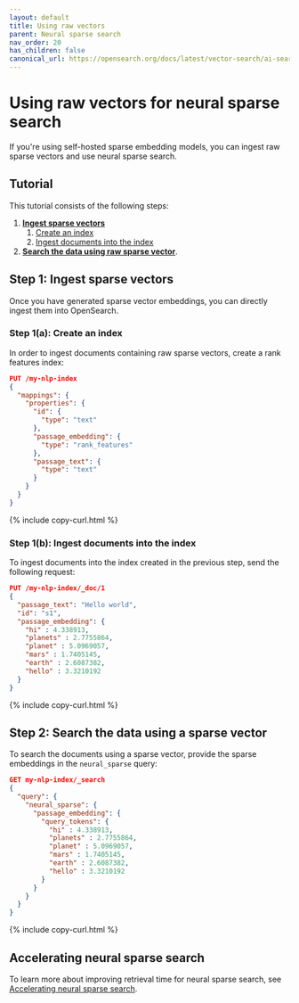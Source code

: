 ```yaml
---
layout: default
title: Using raw vectors
parent: Neural sparse search
nav_order: 20
has_children: false
canonical_url: https://opensearch.org/docs/latest/vector-search/ai-search/neural-sparse-with-raw-vectors/
---
```


# Using raw vectors for neural sparse search

If you're using self-hosted sparse embedding models, you can ingest raw sparse vectors and use neural sparse search. 

## Tutorial

This tutorial consists of the following steps:

1. [**Ingest sparse vectors**](#step-1-ingest-sparse-vectors)
    1. [Create an index](#step-1a-create-an-index)
    1. [Ingest documents into the index](#step-1b-ingest-documents-into-the-index)
1. [**Search the data using raw sparse vector**](#step-2-search-the-data-using-a-sparse-vector).


## Step 1: Ingest sparse vectors

Once you have generated sparse vector embeddings, you can directly ingest them into OpenSearch.

### Step 1(a): Create an index

In order to ingest documents containing raw sparse vectors, create a rank features index:

```json
PUT /my-nlp-index
{
  "mappings": {
    "properties": {
      "id": {
        "type": "text"
      },
      "passage_embedding": {
        "type": "rank_features"
      },
      "passage_text": {
        "type": "text"
      }
    }
  }
}
```
{% include copy-curl.html %}

### Step 1(b): Ingest documents into the index

To ingest documents into the index created in the previous step, send the following request:

```json
PUT /my-nlp-index/_doc/1
{
  "passage_text": "Hello world",
  "id": "s1",
  "passage_embedding": {
    "hi" : 4.338913,
    "planets" : 2.7755864,
    "planet" : 5.0969057,
    "mars" : 1.7405145,
    "earth" : 2.6087382,
    "hello" : 3.3210192
  }
}
```
{% include copy-curl.html %}

## Step 2: Search the data using a sparse vector

To search the documents using a sparse vector, provide the sparse embeddings in the `neural_sparse` query:

```json
GET my-nlp-index/_search
{
  "query": {
    "neural_sparse": {
      "passage_embedding": {
        "query_tokens": {
          "hi" : 4.338913,
          "planets" : 2.7755864,
          "planet" : 5.0969057,
          "mars" : 1.7405145,
          "earth" : 2.6087382,
          "hello" : 3.3210192
        }
      }
    }
  }
}
```
{% include copy-curl.html %}

## Accelerating neural sparse search

To learn more about improving retrieval time for neural sparse search, see [Accelerating neural sparse search]({{site.url}}{{site.baseurl}}/search-plugins/neural-sparse-search/#accelerating-neural-sparse-search).
